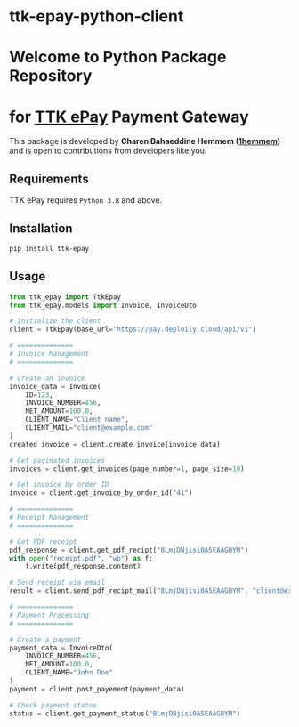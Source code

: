 # ttk-epay-python-client

# Welcome to Python Package Repository
# for [TTK ePay](https://pay.deploily.cloud) Payment Gateway

This package is developed by **Charen Bahaeddine Hemmem ([1hemmem](https://github.com/1hemmem))** and is open to contributions from developers like you.

## Requirements
TTK ePay requires `Python 3.8` and above.

## Installation
```bash
pip install ttk-epay
```

## Usage
```python
from ttk_epay import TtkEpay
from ttk_epay.models import Invoice, InvoiceDto

# Initialize the client
client = TtkEpay(base_url="https://pay.deploily.cloud/api/v1")

# ==============
# Invoice Management
# ==============

# Create an invoice
invoice_data = Invoice(
    ID=123,
    INVOICE_NUMBER=456,
    NET_AMOUNT=100.0,
    CLIENT_NAME="Client name",
    CLIENT_MAIL="client@example.com"
)
created_invoice = client.create_invoice(invoice_data)

# Get paginated invoices
invoices = client.get_invoices(page_number=1, page_size=10)

# Get invoice by order ID
invoice = client.get_invoice_by_order_id("41")

# ==============
# Receipt Management
# ==============

# Get PDF receipt
pdf_response = client.get_pdf_recipt("8LmjDNjisi0A5EAAGBYM")
with open("receipt.pdf", "wb") as f:
    f.write(pdf_response.content)

# Send receipt via email
result = client.send_pdf_recipt_mail("8LmjDNjisi0A5EAAGBYM", "client@example.com")

# ==============
# Payment Processing
# ==============

# Create a payment
payment_data = InvoiceDto(
    INVOICE_NUMBER=456,
    NET_AMOUNT=100.0,
    CLIENT_NAME="John Doe"
)
payment = client.post_payement(payment_data)

# Check payment status
status = client.get_payment_status("8LmjDNjisi0A5EAAGBYM")

```
